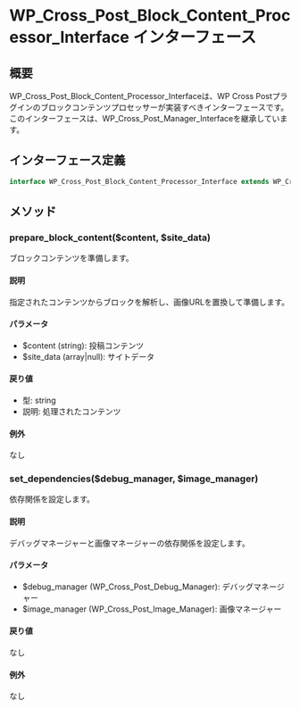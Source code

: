 # WP_Cross_Post_Block_Content_Processor_Interface インターフェース

## 概要

WP_Cross_Post_Block_Content_Processor_Interfaceは、WP Cross Postプラグインのブロックコンテンツプロセッサーが実装すべきインターフェースです。このインターフェースは、WP_Cross_Post_Manager_Interfaceを継承しています。

## インターフェース定義

```php
interface WP_Cross_Post_Block_Content_Processor_Interface extends WP_Cross_Post_Manager_Interface
```

## メソッド

### prepare_block_content($content, $site_data)
ブロックコンテンツを準備します。

#### 説明
指定されたコンテンツからブロックを解析し、画像URLを置換して準備します。

#### パラメータ
- $content (string): 投稿コンテンツ
- $site_data (array|null): サイトデータ

#### 戻り値
- 型: string
- 説明: 処理されたコンテンツ

#### 例外
なし

### set_dependencies($debug_manager, $image_manager)
依存関係を設定します。

#### 説明
デバッグマネージャーと画像マネージャーの依存関係を設定します。

#### パラメータ
- $debug_manager (WP_Cross_Post_Debug_Manager): デバッグマネージャー
- $image_manager (WP_Cross_Post_Image_Manager): 画像マネージャー

#### 戻り値
なし

#### 例外
なし